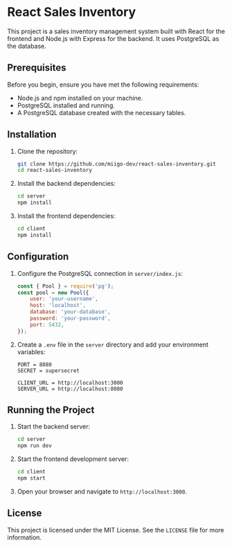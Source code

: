 # React Sales Inventory

This project is a sales inventory management system built with React for the frontend and Node.js with Express for the backend. It uses PostgreSQL as the database.

## Prerequisites

Before you begin, ensure you have met the following requirements:
- Node.js and npm installed on your machine.
- PostgreSQL installed and running.
- A PostgreSQL database created with the necessary tables.

## Installation

1. Clone the repository:
    ```sh
    git clone https://github.com/miigo-dev/react-sales-inventory.git
    cd react-sales-inventory
    ```

2. Install the backend dependencies:
    ```sh
    cd server
    npm install
    ```

3. Install the frontend dependencies:
    ```sh
    cd client
    npm install
    ```

## Configuration

1. Configure the PostgreSQL connection in `server/index.js`:
    ```javascript
    const { Pool } = require('pg');
    const pool = new Pool({
        user: 'your-username',
        host: 'localhost',
        database: 'your-database',
        password: 'your-password',
        port: 5432,
    });
    ```

2. Create a `.env` file in the `server` directory and add your environment variables:
    ```env
    PORT = 8080
    SECRET = supersecret
    
    CLIENT_URL = http://localhost:3000
    SERVER_URL = http://localhost:8080
    ```

## Running the Project

1. Start the backend server:
    ```sh
    cd server
    npm run dev
    ```

2. Start the frontend development server:
    ```sh
    cd client
    npm start
    ```

3. Open your browser and navigate to `http://localhost:3000`.

## License

This project is licensed under the MIT License. See the `LICENSE` file for more information.
